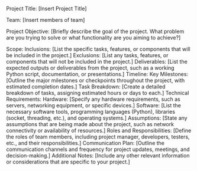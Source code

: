 Project Title:
[Insert Project Title]

Team:
[Insert members of team]

Project Objective:
[Briefly describe the goal of the project. What problem are you trying to solve or what functionality are you aiming to achieve?]

Scope:
Inclusions:
[List the specific tasks, features, or components that will be included in the project.]
Exclusions:
[List any tasks, features, or components that will not be included in the project.]
Deliverables:
[List the expected outputs or deliverables from the project, such as a working Python script, documentation, or presentations.]
Timeline:
Key Milestones:
[Outline the major milestones or checkpoints throughout the project, with estimated completion dates.]
Task Breakdown:
[Create a detailed breakdown of tasks, assigning estimated hours or days to each.]
Technical Requirements:
Hardware:
[Specify any hardware requirements, such as servers, networking equipment, or specific devices.]
Software:
[List the necessary software tools, programming languages (Python), libraries (socket, threading, etc.), and operating systems.]
Assumptions:
[State any assumptions that are being made about the project, such as network connectivity or availability of resources.]
Roles and Responsibilities:
[Define the roles of team members, including project manager, developers, testers, etc., and their responsibilities.]
Communication Plan:
[Outline the communication channels and frequency for project updates, meetings, and decision-making.]
Additional Notes:
[Include any other relevant information or considerations that are specific to your project.]
